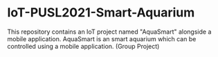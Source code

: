# IoT-PUSL2021-Smart-Aquarium
This repository contains an IoT project named "AquaSmart" alongside a mobile application. AquaSmart is an smart aquarium which can be controlled using a mobile application. (Group Project)
